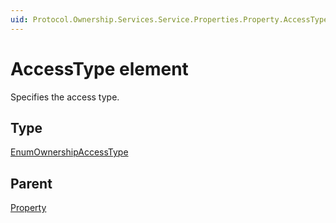 ```yaml
---
uid: Protocol.Ownership.Services.Service.Properties.Property.AccessType
---
```


# AccessType element

Specifies the access type.

## Type

[EnumOwnershipAccessType](xref:Protocol-EnumOwnershipAccessType)

## Parent

[Property](xref:Protocol.Ownership.Services.Service.Properties.Property)
